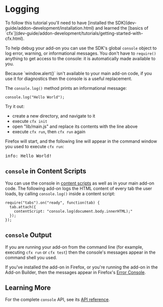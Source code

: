 # Logging #

<!-- This Source Code Form is subject to the terms of the Mozilla Public
   - License, v. 2.0. If a copy of the MPL was not distributed with this
   - file, You can obtain one at http://mozilla.org/MPL/2.0/. -->

<span class="aside">
To follow this tutorial you'll need to have
[installed the SDK](dev-guide/addon-development/installation.html)
and learned the
[basics of `cfx`](dev-guide/addon-development/tutorials/getting-started-with-cfx.html).
</span>

To help debug your add-on you can use the SDK's global `console` object
to log error, warning, or informational messages. You don't have to
`require()` anything to get access to the console: it is automatically
made available to you.

<span class="aside">
Because `window.alert()` isn't available to your main add-on code,
if you use it for diagnostics then the console is a
useful replacement.
</span>


The `console.log()` method prints an informational message:

    console.log("Hello World");

Try it out:

* create a new directory, and navigate to it
* execute `cfx init`
* open "lib/main.js" and replace its contents with the line above
* execute `cfx run`, then `cfx run` again

Firefox will start, and the following line will appear in the command
window you used to execute `cfx run`:

<pre>
info: Hello World!
</pre>

## `console` in Content Scripts ##

You can use the console in [content scripts]() as well as in your main
add-on code. The following add-on logs the HTML content of every tab the
user loads, by calling `console.log()` inside a content script:

    require("tabs").on("ready", function(tab) {
      tab.attach({
        contentScript: "console.log(document.body.innerHTML);"
      });
    });

## `console` Output ##

If you are running your add-on from the command line (for example,
executing `cfx run` or `cfx test`) then the console's messages appear
in the command shell you used.

If you've installed the add-on in Firefox, or you're running the
add-on in the Add-on Builder, then the messages appear in Firefox's
[Error Console](https://developer.mozilla.org/en/Error_Console).

## Learning More ##

For the complete `console` API, see its
[API reference](dev-guide/addon-development/console.html).
